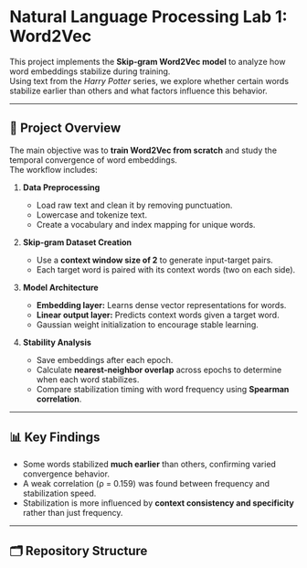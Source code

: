 # Natural Language Processing Lab 1: Word2Vec

This project implements the **Skip-gram Word2Vec model** to analyze how word embeddings stabilize during training.  
Using text from the *Harry Potter* series, we explore whether certain words stabilize earlier than others and what factors influence this behavior.

---

## 🚀 Project Overview
The main objective was to **train Word2Vec from scratch** and study the temporal convergence of word embeddings.  
The workflow includes:

1. **Data Preprocessing**
   - Load raw text and clean it by removing punctuation.
   - Lowercase and tokenize text.
   - Create a vocabulary and index mapping for unique words.

2. **Skip-gram Dataset Creation**
   - Use a **context window size of 2** to generate input-target pairs.
   - Each target word is paired with its context words (two on each side).

3. **Model Architecture**
   - **Embedding layer:** Learns dense vector representations for words.
   - **Linear output layer:** Predicts context words given a target word.
   - Gaussian weight initialization to encourage stable learning.

4. **Stability Analysis**
   - Save embeddings after each epoch.
   - Calculate **nearest-neighbor overlap** across epochs to determine when each word stabilizes.
   - Compare stabilization timing with word frequency using **Spearman correlation**.

---

## 📊 Key Findings
- Some words stabilized **much earlier** than others, confirming varied convergence behavior.
- A weak correlation (ρ = 0.159) was found between frequency and stabilization speed.
- Stabilization is more influenced by **context consistency and specificity** rather than just frequency.

---

## 🗂 Repository Structure
